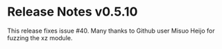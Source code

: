 # Release Notes v0.5.10

This release fixes issue #40. Many thanks to Github user Misuo Heijo for fuzzing
the xz module.
